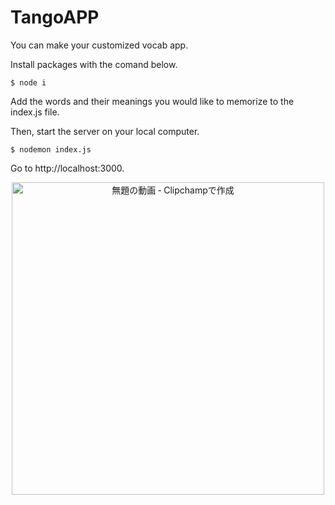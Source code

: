 # TangoAPP
You can make your customized vocab app.

Install packages with the comand below.
```
$ node i
```
Add the words and their meanings you would like to memorize to the index.js file.

Then, start the server on your local computer.
```
$ nodemon index.js
```
Go to http://localhost:3000.

<div align="center">
  <img src="https://github.com/user-attachments/assets/64441e20-29dd-448c-a571-1b2d60ce9c36" alt="無題の動画 ‐ Clipchampで作成"　width="700" height="500">
</div>
